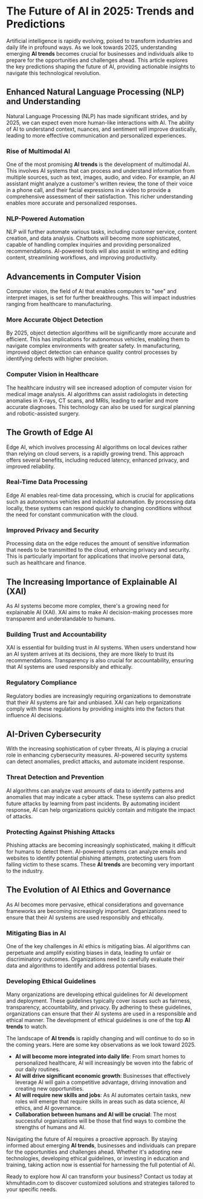 # The Future of AI in 2025: Trends and Predictions

Artificial intelligence is rapidly evolving, poised to transform industries and daily life in profound ways. As we look towards 2025, understanding emerging **AI trends** becomes crucial for businesses and individuals alike to prepare for the opportunities and challenges ahead. This article explores the key predictions shaping the future of AI, providing actionable insights to navigate this technological revolution.

## Enhanced Natural Language Processing (NLP) and Understanding

Natural Language Processing (NLP) has made significant strides, and by 2025, we can expect even more human-like interactions with AI. The ability of AI to understand context, nuances, and sentiment will improve drastically, leading to more effective communication and personalized experiences.

### Rise of Multimodal AI

One of the most promising **AI trends** is the development of multimodal AI. This involves AI systems that can process and understand information from multiple sources, such as text, images, audio, and video. For example, an AI assistant might analyze a customer's written review, the tone of their voice in a phone call, and their facial expressions in a video to provide a comprehensive assessment of their satisfaction. This richer understanding enables more accurate and personalized responses.

### NLP-Powered Automation

NLP will further automate various tasks, including customer service, content creation, and data analysis. Chatbots will become more sophisticated, capable of handling complex inquiries and providing personalized recommendations. AI-powered tools will also assist in writing and editing content, streamlining workflows, and improving productivity.

## Advancements in Computer Vision

Computer vision, the field of AI that enables computers to "see" and interpret images, is set for further breakthroughs. This will impact industries ranging from healthcare to manufacturing.

### More Accurate Object Detection

By 2025, object detection algorithms will be significantly more accurate and efficient. This has implications for autonomous vehicles, enabling them to navigate complex environments with greater safety. In manufacturing, improved object detection can enhance quality control processes by identifying defects with higher precision.

### Computer Vision in Healthcare

The healthcare industry will see increased adoption of computer vision for medical image analysis. AI algorithms can assist radiologists in detecting anomalies in X-rays, CT scans, and MRIs, leading to earlier and more accurate diagnoses. This technology can also be used for surgical planning and robotic-assisted surgery.

## The Growth of Edge AI

Edge AI, which involves processing AI algorithms on local devices rather than relying on cloud servers, is a rapidly growing trend. This approach offers several benefits, including reduced latency, enhanced privacy, and improved reliability.

### Real-Time Data Processing

Edge AI enables real-time data processing, which is crucial for applications such as autonomous vehicles and industrial automation. By processing data locally, these systems can respond quickly to changing conditions without the need for constant communication with the cloud.

### Improved Privacy and Security

Processing data on the edge reduces the amount of sensitive information that needs to be transmitted to the cloud, enhancing privacy and security. This is particularly important for applications that involve personal data, such as healthcare and finance.

## The Increasing Importance of Explainable AI (XAI)

As AI systems become more complex, there's a growing need for explainable AI (XAI). XAI aims to make AI decision-making processes more transparent and understandable to humans.

### Building Trust and Accountability

XAI is essential for building trust in AI systems. When users understand how an AI system arrives at its decisions, they are more likely to trust its recommendations. Transparency is also crucial for accountability, ensuring that AI systems are used responsibly and ethically.

### Regulatory Compliance

Regulatory bodies are increasingly requiring organizations to demonstrate that their AI systems are fair and unbiased. XAI can help organizations comply with these regulations by providing insights into the factors that influence AI decisions.

## AI-Driven Cybersecurity

With the increasing sophistication of cyber threats, AI is playing a crucial role in enhancing cybersecurity measures. AI-powered security systems can detect anomalies, predict attacks, and automate incident response.

### Threat Detection and Prevention

AI algorithms can analyze vast amounts of data to identify patterns and anomalies that may indicate a cyber attack. These systems can also predict future attacks by learning from past incidents. By automating incident response, AI can help organizations quickly contain and mitigate the impact of attacks.

### Protecting Against Phishing Attacks

Phishing attacks are becoming increasingly sophisticated, making it difficult for humans to detect them. AI-powered systems can analyze emails and websites to identify potential phishing attempts, protecting users from falling victim to these scams. These **AI trends** are becoming very important to the industry.

## The Evolution of AI Ethics and Governance

As AI becomes more pervasive, ethical considerations and governance frameworks are becoming increasingly important. Organizations need to ensure that their AI systems are used responsibly and ethically.

### Mitigating Bias in AI

One of the key challenges in AI ethics is mitigating bias. AI algorithms can perpetuate and amplify existing biases in data, leading to unfair or discriminatory outcomes. Organizations need to carefully evaluate their data and algorithms to identify and address potential biases.

### Developing Ethical Guidelines

Many organizations are developing ethical guidelines for AI development and deployment. These guidelines typically cover issues such as fairness, transparency, accountability, and privacy. By adhering to these guidelines, organizations can ensure that their AI systems are used in a responsible and ethical manner. The development of ethical guidelines is one of the top **AI trends** to watch.

The landscape of **AI trends** is rapidly changing and will continue to do so in the coming years. Here are some key observations as we look toward 2025.

*   **AI will become more integrated into daily life**: From smart homes to personalized healthcare, AI will increasingly be woven into the fabric of our daily routines.
*   **AI will drive significant economic growth**: Businesses that effectively leverage AI will gain a competitive advantage, driving innovation and creating new opportunities.
*   **AI will require new skills and jobs**: As AI automates certain tasks, new roles will emerge that require skills in areas such as data science, AI ethics, and AI governance.
*   **Collaboration between humans and AI will be crucial**: The most successful organizations will be those that find ways to combine the strengths of humans and AI.

Navigating the future of AI requires a proactive approach. By staying informed about emerging **AI trends**, businesses and individuals can prepare for the opportunities and challenges ahead. Whether it's adopting new technologies, developing ethical guidelines, or investing in education and training, taking action now is essential for harnessing the full potential of AI.

Ready to explore how AI can transform your business? Contact us today at khmuhtadin.com to discover customized solutions and strategies tailored to your specific needs.